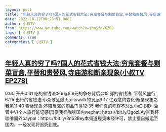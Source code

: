 ```yaml
---
layout: post
title: "年轻人真的穷了吗?国人的花式省钱大法:穷鬼套餐与剩菜盲盒,平替和贵替风,寺庙游和断亲现象(小叔TV EP278)"
date: 2023-10-12T00:28:51.000Z
author: 小叔TV
from: https://www.youtube.com/watch?v=jhmSfdVXZO8
tags: [ 小叔TV ]
comments: True
categories: [ 小叔TV ]
---
```

<!--1697070531000-->
[年轻人真的穷了吗?国人的花式省钱大法:穷鬼套餐与剩菜盲盒,平替和贵替风,寺庙游和断亲现象(小叔TV EP278)](https://www.youtube.com/watch?v=jhmSfdVXZO8)
------

<div>
0:00 开头0:41 吃的省钱法:9.9与8.8元的争夺背后4:15 穿的省钱法: 平替风盛行6:25 出行的省钱法:小众景区爆火,citywalk的发展9:17 住观念的变化:断亲现象之我见11:40 贵替现象:不降反涨的商品门类12:35 我们真的吃穿不愁么小红书ID: 油管中V(个人旅行笔记感悟)赏我杯咖啡国内wechat: https://bit.ly/3gozLAy赏我杯咖啡国外paypal：https://bit.ly/3n63Bey本频道视频未经许可，禁止擅自搬运至国内，一经发现将追究到底。
</div>
